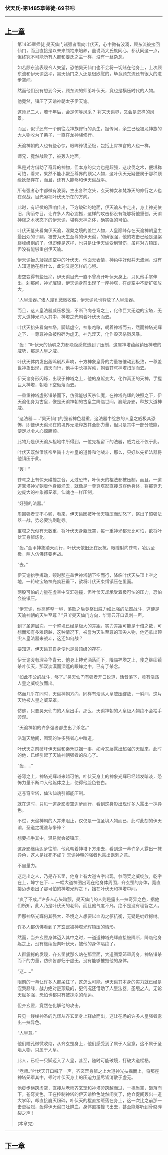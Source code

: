 ### 伏天氏-第1485章师徒-69书吧

--------
[上一章](./78a4c026ef90f7e69df12181f6092fdd.md)
--------


>
>
>
>第1485章师徒
>昊天仙门诸强者看向叶伏天，心中微有波澜，顾东流被接回仙门，而且直接是以未来领袖来培养，虽说两大氏族同心，都认同这一点，但终究不可能所有人都和姜氏之主一样，没有一丝杂念。
>
>如若顾东流表现令人失望，恐怕昊天仙门也不会将一切赌在他身上，上次顾东流和伊天谕战平，昊天仙门之人还是很欣慰的，毕竟顾东流还有很大的进步空间。
>
>然而他们没有想到今天，顾东流的师弟叶伏天，竟也是横压时代的人物。
>
>他竟然，镇压了天谕神朝太子伊天谕。
>
>这师兄二人，若干年后，会是何等风采？
>将来天谕界，又会是怎样的风景。
>
>而且，似乎还有一个前往龙神族修行的余生，据传闻，余生已经被龙神族的大人物收为了弟子，一直在龙神族修行。
>
>天谕神朝的人也有些心惊，眼眸锋锐至极，包括上霄神宫的人也一样。
>
>师兄，竟然战败了，被轰入地面。
>
>纵是对方借助了奇异的神物，但本身的实力也是超强，这攻伐之术，便堪称可怕，看来，果然不能小觑至尊界的顶尖人物，这叶伏天无疑便属于那种顶级妖孽存在，而且，还有人能够和伊天谕战平。
>
>所有强者心中都微有波澜，生出各种念头，玄天神女和梵净天的修行之人也在观战，目光凝视叶伏天所在的方向。
>
>此时，有轻微的声响传出，下方破碎的地面，伊天谕从中走出，身上神光依旧，绚丽夺目，让许多人内心震撼，这样的攻击都没有能够将他重创，天谕神降之术状态下的伊天谕，堪称天神之体，确实强的可怕。
>
>叶伏天低头看向伊天谕，涅槃之境的盖世人物，人皇巅峰存在天谕神朝皇主最出众的子嗣，被誉为天生至尊的伊天谕，的确很强，他的攻击已经是涅槃巅峰级别的了，但即便是这样，也只是让伊天谕受到轻伤，虽将对方镇压，但没有能够重创伊天谕。
>
>伊天谕抬头凝视虚空中的叶伏天，他面无表情，神色中好似并无波澜，没有人知道他在想什么，此刻又是怎样的心境。
>
>虚空变得有些压抑，伊天谕目光一直不曾离开叶伏天身上，只见他手掌伸出，刹那间，神光璀璨，伊天谕身前出现了一座神塔，在虚空中不断扩张放大。
>
>“人皇法器。”诸人瞳孔微微收缩，伊天谕竟也释放了人皇法器。
>
>而且，这人皇法器威压极强，不断飞向苍穹之上，化作巨大无边的宝塔，无穷大道神光涌入其中，神塔之光朝着叶伏天而去。
>
>叶伏天抬头看向神塔，脚踏虚空，神象咆哮，朝着神塔而去，然而神塔光辉之下，一尊尊神象被粉碎为虚无，神光湮天，化作毁灭杀戮风暴。
>
>“轰！”叶伏天的仙魂之力都隐隐感觉遭到了压制，这座神塔蕴藏镇压神魂的威势，那是人皇之威。
>
>叶伏天体内发出轰鸣剧烈声响，十方神象皇骨的力量被催动到极致，一尊盖世神象出现，踏天而行，他手中长棍挥动，朝着苍穹神塔扫荡而去。
>
>伊天谕身形闪烁，出现于神塔之上，他的身躯变大，化作真正的天神，手握巨大神塔，朝着下空砸落而去。
>
>一重重神塔虚影镇杀而下，仿佛能够灭杀仙魔，在神塔光辉的映照之下，伊天谕化身为古皇，像是天谕神朝的古皇主降临世间，巍峨身影，释放大道神威。
>
>“这法器……”昊天仙门的强者神色凝重，这法器中绽放的人皇之威极其恐怖，即便伊天谕现在的境界无法释放其全部力量，但只是其中一部分威能，便足以令人心惊胆颤。
>
>此物乃是伊天谕从祖地中所得到，一位先祖留下的法器，威力还不仅于此。
>
>叶伏天既然借妖帝坐骑十方神皇的道骨和他战斗，那么，只好以先祖法器将他镇压于此。
>
>“轰！”
>
>苍穹之上有惊天碰撞之音，太过恐怖，叶伏天的棍法都被压制，而且，一道道宝塔神光朝着他身躯涌去，就像是一尊尊塔影直接贯穿他身体，将那尊无边庞大的神象都笼罩，仙魂也一样压制。
>
>“好强的法器。”
>
>周围强者无不心颤，看来，伊天谕因被叶伏天镇压而动怒了，祭出了超强法器一战，势必要洗刷耻辱。
>
>宝塔之光似有无数重，将叶伏天身躯笼罩，每一重神光都无比可怕，欲将叶伏天身躯炼化。
>
>“轰。”金甲神象踏天而行，叶伏天依旧还在反抗，眼瞳射向苍穹，凌厉至极，两人仿佛还要再战。
>
>“去。”
>
>伊天谕抬手挥动，顿时那座盖世神塔朝下空而行，降临叶伏天头顶上空之地，一轮轮宝塔神光疯狂垂下，欲将叶伏天束缚镇压在里面。
>
>两股可怕的力量在虚空中交汇碰撞，但叶伏天却承受着极可怕的压力，恐怕会被镇压。
>
>“伊天谕，你高整整一境，落败之后竟祭出威力如此强的法器战斗，这便是天谕神朝的天生至尊？”只听昊天仙门方向，华青云开口讽刺一声。
>
>到了圣道层次，一个整境已经是极大的差距，实力差距可能是十倍之数，可想而知有多难跨越，这种情况下，被誉为天生至尊的顶尖人物，他还拿出顶尖人皇法器来战斗，这还如何战？
>
>要知道，伊天谕其自身便也是最顶级的存在。
>
>伊天谕没有理会华青云，他身上神光洒落而下，降临神塔之上，使之继续镇杀叶伏天，那双淡漠而深邃的眼眸之中，已有了杀念。
>
>“如此不公的战斗，够了。”昊天仙门有强者开口说道，话音落下，竟有浩荡人皇之威绽放而出。
>
>然而几乎在同时，天谕神朝方向，同样有浩荡人皇威压绽放，一瞬间，这片天地被人皇之威笼罩。
>
>仿佛，只要昊天仙门的人皇出手，那么，天谕神朝的人皇级人物绝不会袖手旁观。
>
>“天谕神朝的许多强者都生出了杀念。”
>
>浩瀚天地间，围观的许多强者心中暗道。
>
>叶伏天之前破坏伊天谕和秦禾联姻一事，如今又展露出超强的天赋来，此时的他，已经引起了天谕神朝强者的杀心了。
>
>“轰……”
>
>苍穹之上，神塔光辉越来越可怕，叶伏天身上的神象光辉已经越发暗淡，恐怖力量不断冲入他躯体之上，使得他脸色苍白。
>
>这苍穹宝塔，仙法仙魂引都能压制。
>
>就在这时，只见一道身影虚空迈步而行，看到这身影出现许多人露出一抹异色。
>
>不过，天谕神朝的人并未阻止，仅仅是一位圣境人物而已，此时此刻的伊天谕，圣道之境谁与争锋？
>
>想要插手其中，轻易就会被镇压。
>
>这身影继续迈步往前，他竟朝着神塔下方走去，看到这一幕许多人露出一抹异色，这人是找死不成？
>天谕神朝的强者也露出讽刺之意。
>
>不自量力。
>
>这走出之人，乃是齐玄罡，他身上有大道古字出现，参同契之威绽放，乾字在上，坤字在下……一幅大道神图出现在他身体周围，齐玄罡的身体，竟直接迈步走出了那可怕的神塔光辉之下，挡在叶伏天和神塔中间。
>
>“疯了不成。”许多人心头暗颤，昊天仙门的人则是露出一抹奇异之色，据他们所知，此人乃是叶伏天的老师，而且他气度不凡，绝不是没有理智之人。
>
>但那神塔光辉何其强大，圣境之人想要以血肉之躯抗衡，无疑是蚍蜉撼树。
>
>许多人都仿佛看到了齐玄罡被神塔光辉镇压的情形。
>
>然而，当齐玄罡身体迈入其中之时，一道道神塔光辉直接被隔断，降临他身躯之上，没有继续轰向叶伏天，被他的身体隔绝了。
>
>人群震撼的发现，齐玄罡就那么站在那里面，大道图案笼罩周身，神塔镇杀而下的力量，仿佛皆都归于虚无，没有能够摧毁他的身体。
>
>“这……”
>
>眼前的一幕让许多人都呆住了，这怎么可能，伊天谕其本身的实力就已经是涅槃巅峰，战力绝对是顶级的，更何况还借助了人皇法器，圣境之人，无论天赋多强，恐怕也都只有被抹杀的命运。
>
>但齐玄罡，竟然在化解他的攻击。
>
>只见一缕缕神圣的光辉从齐玄罡身上释放而出，这让在场的许多人皇强者露出一抹异色。
>
>“人皇意。”
>
>他们瞳孔微微收缩，从齐玄罡身上，他们感受到了属于人皇意，这不属于圣境人物，只属于人皇。
>
>此人，已经一只脚迈入了人皇，甚至，随时可能破境，打破大道桎梏。
>
>“老师。”叶伏天开口喊了一声，齐玄罡身躯之上大道神光扶摇而上，将那座神塔笼罩其中，顿时叶伏天身上的压迫力量尽皆消散于虚无。
>
>他脚步横跨虚空，直接从老师齐玄罡和神塔旁跨越而过，一棍当空，砸落而下，苍穹变色，正在控制神塔的伊天谕脸色陡然间变了，他仓促间轰出一道大掌印，却直接崩灭粉碎，叶伏天的棍直接砸落在身上，这一次比之前那一击更猛烈，轰得伊天谕口吐鲜血，身体直接撞飞出去，甚至能够听到骨骼碎裂之声！
>
>(本章完)
>
>

--------
[下一章](./a0e20af62e16f7465cb9f199f20831dd.md)
--------
